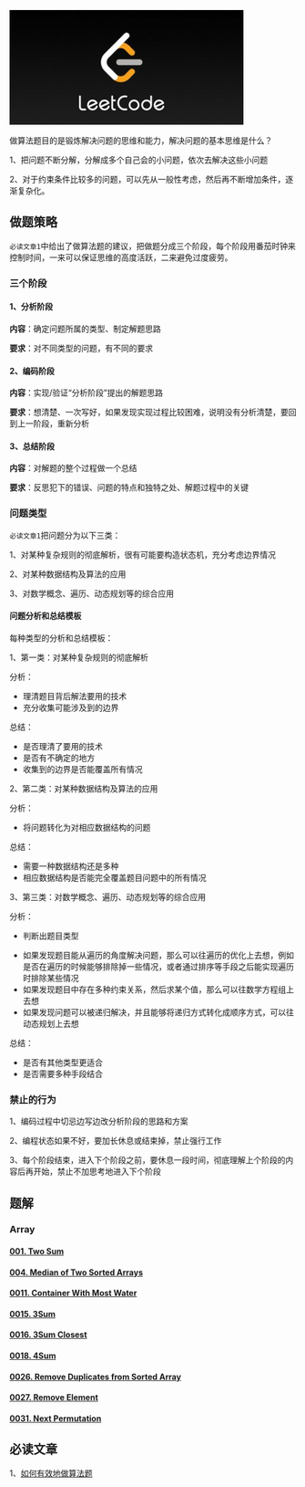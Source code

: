 ![](https://github.com/ShiMengjie/LeetCode/blob/master/pictures/Pic.png)

做算法题目的是锻炼解决问题的思维和能力，解决问题的基本思维是什么？

1、把问题不断分解，分解成多个自己会的小问题，依次去解决这些小问题

2、对于约束条件比较多的问题，可以先从一般性考虑，然后再不断增加条件，逐渐复杂化。

## 做题策略

`必读文章1`中给出了做算法题的建议，把做题分成三个阶段，每个阶段用番茄时钟来控制时间，一来可以保证思维的高度活跃，二来避免过度疲劳。

### 三个阶段

#### 1、分析阶段

**内容**：确定问题所属的类型、制定解题思路

**要求**：对不同类型的问题，有不同的要求



#### 2、编码阶段

**内容**：实现/验证“分析阶段”提出的解题思路

**要求**：想清楚、一次写好，如果发现实现过程比较困难，说明没有分析清楚，要回到上一阶段，重新分析



#### 3、总结阶段

**内容**：对解题的整个过程做一个总结

**要求**：反思犯下的错误、问题的特点和独特之处、解题过程中的关键



### 问题类型

`必读文章1`把问题分为以下三类：

1、对某种复杂规则的彻底解析，很有可能要构造状态机，充分考虑边界情况

2、对某种数据结构及算法的应用

3、对数学概念、遍历、动态规划等的综合应用

#### 问题分析和总结模板

每种类型的分析和总结模板：

1、第一类：对某种复杂规则的彻底解析

分析：

- 理清题目背后解法要用的技术
- 充分收集可能涉及到的边界

总结：

- 是否理清了要用的技术
- 是否有不确定的地方
- 收集到的边界是否能覆盖所有情况



2、第二类：对某种数据结构及算法的应用

分析：

- 将问题转化为对相应数据结构的问题

总结：

- 需要一种数据结构还是多种
- 相应数据结构是否能完全覆盖题目问题中的所有情况



3、第三类：对数学概念、遍历、动态规划等的综合应用

分析：

* 判断出题目类型

- 如果发现题目能从遍历的角度解决问题，那么可以往遍历的优化上去想，例如是否在遍历的时候能够排除掉一些情况，或者通过排序等手段之后能实现遍历时排除某些情况
- 如果发现题目中存在多种约束关系，然后求某个值，那么可以往数学方程组上去想
- 如果发现问题可以被递归解决，并且能够将递归方式转化成顺序方式，可以往动态规划上去想

总结：

- 是否有其他类型更适合
- 是否需要多种手段结合



### 禁止的行为

1、编码过程中切忌边写边改分析阶段的思路和方案

2、编程状态如果不好，要加长休息或结束掉，禁止强行工作

3、每个阶段结束，进入下个阶段之前，要休息一段时间，彻底理解上个阶段的内容后再开始，禁止不加思考地进入下个阶段



## 题解

### Array

#### [001. Two Sum](https://github.com/ShiMengjie/LeetCode/blob/master/Q_001.md)

#### [004. Median of Two Sorted Arrays](https://github.com/ShiMengjie/LeetCode/blob/master/Q_004.md)

#### [0011. Container With Most Water](https://github.com/ShiMengjie/LeetCode/blob/master/Q_0011.md)

#### [0015. 3Sum](https://github.com/ShiMengjie/LeetCode/blob/master/Q_0015.md)

#### [0016. 3Sum Closest](https://github.com/ShiMengjie/LeetCode/blob/master/Q_0016.md)

#### [0018. 4Sum](https://github.com/ShiMengjie/LeetCode/blob/master/Q_0018.md)

#### [0026. Remove Duplicates from Sorted Array](https://github.com/ShiMengjie/LeetCode/blob/master/Q_0026.md)

#### [0027. Remove Element](https://github.com/ShiMengjie/LeetCode/blob/master/Q_0027.md)

#### [0031. Next Permutation](https://github.com/ShiMengjie/LeetCode/blob/master/Q_0031.md)



## 必读文章

1、[如何有效地做算法题](https://www.cnblogs.com/sskyy/p/8268976.html)

